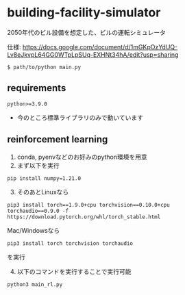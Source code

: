 # building-facility-simulator

2050年代のビル設備を想定した、ビルの運転シミュレータ

仕様: https://docs.google.com/document/d/1mGKpOzYdUQ-Lv8eJkvpL64GG0WTpLpSUq-EXHNt34hA/edit?usp=sharing

```
$ path/to/python main.py
```

## requirements
```
python>=3.9.0
```
* 今のところ標準ライブラリのみで動いています

## reinforcement learning
1. conda, pyenvなどのお好みのpython環境を用意
2. まず以下を実行
```
pip install numpy=1.21.0

```
3. そのあとLinuxなら
```
pip3 install torch==1.9.0+cpu torchvision==0.10.0+cpu torchaudio==0.9.0 -f https://download.pytorch.org/whl/torch_stable.html
```
Mac/Windowsなら
```
pip3 install torch torchvision torchaudio
```
を実行

4. 以下のコマンドを実行することで実行可能
```
python3 main_rl.py
```
